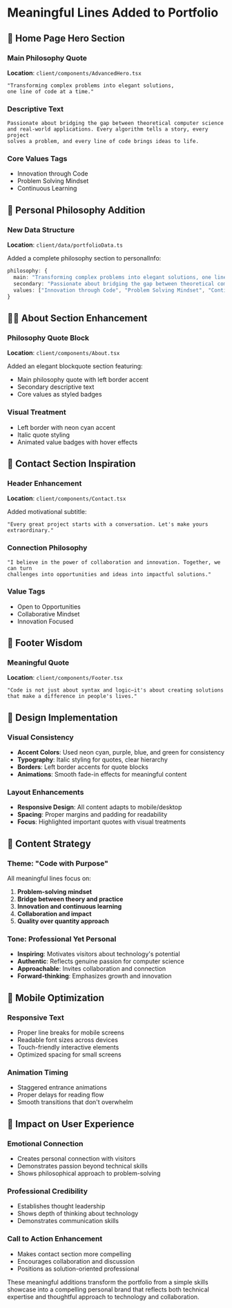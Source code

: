 # Meaningful Lines Added to Portfolio

## 🎯 Home Page Hero Section

### Main Philosophy Quote

**Location**: `client/components/AdvancedHero.tsx`

```
"Transforming complex problems into elegant solutions,
one line of code at a time."
```

### Descriptive Text

```
Passionate about bridging the gap between theoretical computer science
and real-world applications. Every algorithm tells a story, every project
solves a problem, and every line of code brings ideas to life.
```

### Core Values Tags

- Innovation through Code
- Problem Solving Mindset
- Continuous Learning

## 💭 Personal Philosophy Addition

### New Data Structure

**Location**: `client/data/portfolioData.ts`

Added a complete philosophy section to personalInfo:

```typescript
philosophy: {
  main: "Transforming complex problems into elegant solutions, one line of code at a time.",
  secondary: "Passionate about bridging the gap between theoretical computer science and real-world applications. Every algorithm tells a story, every project solves a problem, and every line of code brings ideas to life.",
  values: ["Innovation through Code", "Problem Solving Mindset", "Continuous Learning", "Quality over Quantity"]
}
```

## 👨‍💻 About Section Enhancement

### Philosophy Quote Block

**Location**: `client/components/About.tsx`

Added an elegant blockquote section featuring:

- Main philosophy quote with left border accent
- Secondary descriptive text
- Core values as styled badges

### Visual Treatment

- Left border with neon cyan accent
- Italic quote styling
- Animated value badges with hover effects

## 📧 Contact Section Inspiration

### Header Enhancement

**Location**: `client/components/Contact.tsx`

Added motivational subtitle:

```
"Every great project starts with a conversation. Let's make yours extraordinary."
```

### Connection Philosophy

```
"I believe in the power of collaboration and innovation. Together, we can turn
challenges into opportunities and ideas into impactful solutions."
```

### Value Tags

- Open to Opportunities
- Collaborative Mindset
- Innovation Focused

## 🔗 Footer Wisdom

### Meaningful Quote

**Location**: `client/components/Footer.tsx`

```
"Code is not just about syntax and logic—it's about creating solutions
that make a difference in people's lives."
```

## 🎨 Design Implementation

### Visual Consistency

- **Accent Colors**: Used neon cyan, purple, blue, and green for consistency
- **Typography**: Italic styling for quotes, clear hierarchy
- **Borders**: Left border accents for quote blocks
- **Animations**: Smooth fade-in effects for meaningful content

### Layout Enhancements

- **Responsive Design**: All content adapts to mobile/desktop
- **Spacing**: Proper margins and padding for readability
- **Focus**: Highlighted important quotes with visual treatments

## 🎯 Content Strategy

### Theme: "Code with Purpose"

All meaningful lines focus on:

1. **Problem-solving mindset**
2. **Bridge between theory and practice**
3. **Innovation and continuous learning**
4. **Collaboration and impact**
5. **Quality over quantity approach**

### Tone: Professional Yet Personal

- **Inspiring**: Motivates visitors about technology's potential
- **Authentic**: Reflects genuine passion for computer science
- **Approachable**: Invites collaboration and connection
- **Forward-thinking**: Emphasizes growth and innovation

## 📱 Mobile Optimization

### Responsive Text

- Proper line breaks for mobile screens
- Readable font sizes across devices
- Touch-friendly interactive elements
- Optimized spacing for small screens

### Animation Timing

- Staggered entrance animations
- Proper delays for reading flow
- Smooth transitions that don't overwhelm

## 🚀 Impact on User Experience

### Emotional Connection

- Creates personal connection with visitors
- Demonstrates passion beyond technical skills
- Shows philosophical approach to problem-solving

### Professional Credibility

- Establishes thought leadership
- Shows depth of thinking about technology
- Demonstrates communication skills

### Call to Action Enhancement

- Makes contact section more compelling
- Encourages collaboration and discussion
- Positions as solution-oriented professional

These meaningful additions transform the portfolio from a simple skills showcase into a compelling personal brand that reflects both technical expertise and thoughtful approach to technology and collaboration.
